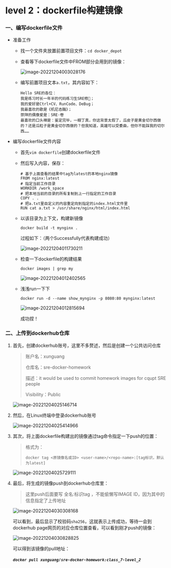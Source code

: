 # level 2：dockerfile构建镜像

### 一、编写dockerfile文件

- 准备工作

  - 找一个文件夹放置前置项目文件：`cd docker_depot`

  - 查看等下dockerfile文件中FROM部分会用到的镜像：

    ![image-20221204003028176](https://obssh.obs.cn-east-3.myhuaweicloud.com/img_xunguang/202212040030250.png)

  - 编写前置项目文本`a.txt`，其内容如下：

    ```text
    Hello SRE的各位：
    我是练习时长一年半的代码练习生SRE修🐶；
    我的爱好是Ctrl+CV、RunCode、DeBug；
    我最喜欢的歌是《机尼态酶》；
    崇拜的偶像爱是：SRE·卷
    最喜欢的口头禅是：鉴定完毕，一眼丁真，你这背景太假了，瓜皮子是黄金切尔西做的？还是瓜粒子是黄金切尔西做的？但我知道，英雄可以受委曲，但你不能踩我的切尔西……
    ```

- 编写dockerfile文件内容

  - 首先`vim dockerfile`创建dockerfile文件

  - 然后写入内容，保存：

    ```shell
    # 基于上面查看的结果中tag为latest的本地nginx镜像
    FROM nginx:latest
    # 指定当前工作目录
    WORKDIR /work_space
    # 把本地当前的目录的所有复制到上一行指定的工作目录
    COPY . .
    # 把a.txt里自定义的内容重定向到指定的index.html文件里
    RUN cat a.txt > /usr/share/nginx/html/index.html
    ```

  - 以该目录为上下文，构建新镜像

    ```text
    docker build -t mynginx . 
    ```

    过程如下：（两个Successfully代表构建成功）

    ![image-20221204011730211](https://obssh.obs.cn-east-3.myhuaweicloud.com/img_xunguang/202212040117273.png)

  - 检查一下dockerfile的构建结果

    ```text
    docker images | grep my
    ```

    ![image-20221204012402565](https://obssh.obs.cn-east-3.myhuaweicloud.com/img_xunguang/202212040124595.png)

  - 浅浅run一下下

    ```text
    docker run -d --name show_mynginx -p 8080:80 mynginx:latest
    ```

    ![image-20221204012815694](https://obssh.obs.cn-east-3.myhuaweicloud.com/img_xunguang/202212040128730.png)

    成功捏！

### 二、上传到dockerhub仓库

1. 首先，创建dockerhub账号，这里不多赘述，然后是创建一个公共访问仓库

   > 账户名：xunguang
   >
   > 仓库名：sre-docker-homework
   >
   > 描述：it would be used to commit homework images for cqupt SRE people
   >
   > Visibility：Public

   ![image-20221204025146714](https://obssh.obs.cn-east-3.myhuaweicloud.com/img_xunguang/202212040251780.png)

2. 然后，在Linux终端中登录dockerhub账号

   ![image-20221204025414966](https://obssh.obs.cn-east-3.myhuaweicloud.com/img_xunguang/202212040254002.png)

3. 其次，将上面dockerfile构建出的镜像通过tag命令指定一下push的位置：

   > 格式为：
   >
   > ```text
   > docker tag <原镜像名或ID> <user-name>/<repo-name>:[tag标识，默认为latest]
   > ```

   ![image-20221204025729111](https://obssh.obs.cn-east-3.myhuaweicloud.com/img_xunguang/202212040257145.png)

4. 最后，将生成的镜像push到dockerhub仓库里：

   > 这里push后面要写  全名:标识tag  ，不能偷懒写IMAGE ID，因为其中的信息指定了上传地址

   ![image-20221204030308168](https://obssh.obs.cn-east-3.myhuaweicloud.com/img_xunguang/202212040303203.png)

   可以看到，最后显示了校验码`sha256`，这就表示上传成功，等待一会到dockerhub page网页的对应仓库位置查看，可以看到刚才push的镜像：

   ![image-20221204030828825](https://obssh.obs.cn-east-3.myhuaweicloud.com/img_xunguang/202212040308876.png)

   可以得到该镜像的pull地址：
   
   ##### `docker pull xunguang/sre-docker-homework:class_7-level_2`
